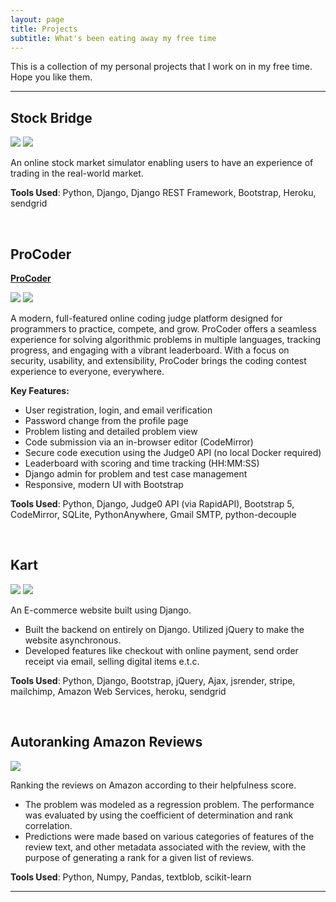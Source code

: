 ```yaml
---
layout: page
title: Projects
subtitle: What's been eating away my free time
---
```


This is a collection of my personal projects that I work on in my free time. Hope you like them.

---

## Stock Bridge

<a href="https://stock-bridge.herokuapp.com" target="_blank"><img src="https://img.shields.io/badge/Website-9cf"></a>
<a href="https://github.com/shan18/Stock-Bridge" target="_blank"><img src="https://img.shields.io/badge/GitHub-blue"></a>

An online stock market simulator enabling users to have an experience of trading in the real-world market.

**Tools Used**: Python, Django, Django REST Framework, Bootstrap, Heroku, sendgrid

<br/>

## ProCoder

<a href="/projects/2024/05/09/procoder-journey.html"><strong>ProCoder</strong></a>

<a href="https://vamshim005.pythonanywhere.com/" target="_blank"><img src="https://img.shields.io/badge/Website-9cf"></a>
<a href="https://github.com/vamshim005/ProCoder" target="_blank"><img src="https://img.shields.io/badge/GitHub-blue"></a>

A modern, full-featured online coding judge platform designed for programmers to practice, compete, and grow. ProCoder offers a seamless experience for solving algorithmic problems in multiple languages, tracking progress, and engaging with a vibrant leaderboard. With a focus on security, usability, and extensibility, ProCoder brings the coding contest experience to everyone, everywhere.

**Key Features:**
- User registration, login, and email verification
- Password change from the profile page
- Problem listing and detailed problem view
- Code submission via an in-browser editor (CodeMirror)
- Secure code execution using the Judge0 API (no local Docker required)
- Leaderboard with scoring and time tracking (HH:MM:SS)
- Django admin for problem and test case management
- Responsive, modern UI with Bootstrap

**Tools Used**: Python, Django, Judge0 API (via RapidAPI), Bootstrap 5, CodeMirror, SQLite, PythonAnywhere, Gmail SMTP, python-decouple

<br/>

## Kart

<a href="https://shan-kart.herokuapp.com/" target="_blank"><img src="https://img.shields.io/badge/Website-9cf"></a>
<a href="https://github.com/shan18/Kart" target="_blank"><img src="https://img.shields.io/badge/GitHub-blue"></a>

An E-commerce website built using Django.

- Built the backend on entirely on Django. Utilized jQuery to make the website asynchronous.
- Developed features like checkout with online payment, send order receipt via email, selling digital items e.t.c.

**Tools Used**: Python, Django, Bootstrap, jQuery, Ajax, jsrender, stripe, mailchimp, Amazon Web Services, heroku, sendgrid

<br/>

## Autoranking Amazon Reviews

<a href="https://github.com/shan18/Autoranking-Amazon-Reviews" target="_blank"><img src="https://img.shields.io/badge/GitHub-blue"></a>

Ranking the reviews on Amazon according to their helpfulness score.

- The problem was modeled as a regression problem. The performance was evaluated by using the coefficient of determination and rank correlation.
- Predictions were made based on various categories of features of the review text, and other metadata associated with the review, with the purpose of generating a rank for a given list of reviews.

**Tools Used**: Python, Numpy, Pandas, textblob, scikit-learn

---
